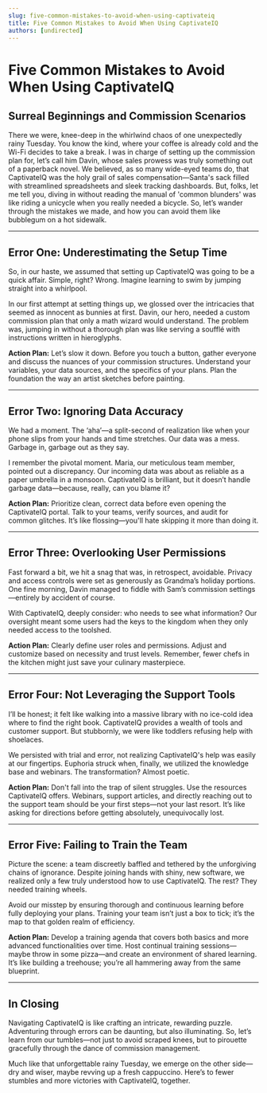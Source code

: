 ```yaml
---
slug: five-common-mistakes-to-avoid-when-using-captivateiq
title: Five Common Mistakes to Avoid When Using CaptivateIQ
authors: [undirected]
---
```



# Five Common Mistakes to Avoid When Using CaptivateIQ

## Surreal Beginnings and Commission Scenarios

There we were, knee-deep in the whirlwind chaos of one unexpectedly rainy Tuesday. You know the kind, where your coffee is already cold and the Wi-Fi decides to take a break. I was in charge of setting up the commission plan for, let’s call him Davin, whose sales prowess was truly something out of a paperback novel. We believed, as so many wide-eyed teams do, that CaptivateIQ was the holy grail of sales compensation—Santa's sack filled with streamlined spreadsheets and sleek tracking dashboards. But, folks, let me tell you, diving in without reading the manual of 'common blunders' was like riding a unicycle when you really needed a bicycle. So, let’s wander through the mistakes we made, and how you can avoid them like bubblegum on a hot sidewalk.

---

## Error One: Underestimating the Setup Time

So, in our haste, we assumed that setting up CaptivateIQ was going to be a quick affair. Simple, right? Wrong. Imagine learning to swim by jumping straight into a whirlpool.

In our first attempt at setting things up, we glossed over the intricacies that seemed as innocent as bunnies at first. Davin, our hero, needed a custom commission plan that only a math wizard would understand. The problem was, jumping in without a thorough plan was like serving a soufflé with instructions written in hieroglyphs.

**Action Plan:** Let’s slow it down. Before you touch a button, gather everyone and discuss the nuances of your commission structures. Understand your variables, your data sources, and the specifics of your plans. Plan the foundation the way an artist sketches before painting.

---

## Error Two: Ignoring Data Accuracy

We had a moment. The ‘aha’—a split-second of realization like when your phone slips from your hands and time stretches. Our data was a mess. Garbage in, garbage out as they say.

I remember the pivotal moment. Maria, our meticulous team member, pointed out a discrepancy. Our incoming data was about as reliable as a paper umbrella in a monsoon. CaptivateIQ is brilliant, but it doesn’t handle garbage data—because, really, can you blame it?

**Action Plan:** Prioritize clean, correct data before even opening the CaptivateIQ portal. Talk to your teams, verify sources, and audit for common glitches. It’s like flossing—you'll hate skipping it more than doing it.

---

## Error Three: Overlooking User Permissions

Fast forward a bit, we hit a snag that was, in retrospect, avoidable. Privacy and access controls were set as generously as Grandma’s holiday portions. One fine morning, Davin managed to fiddle with Sam’s commission settings—entirely by accident of course.

With CaptivateIQ, deeply consider: who needs to see what information? Our oversight meant some users had the keys to the kingdom when they only needed access to the toolshed.

**Action Plan:** Clearly define user roles and permissions. Adjust and customize based on necessity and trust levels. Remember, fewer chefs in the kitchen might just save your culinary masterpiece.

---

## Error Four: Not Leveraging the Support Tools

I’ll be honest; it felt like walking into a massive library with no ice-cold idea where to find the right book. CaptivateIQ provides a wealth of tools and customer support. But stubbornly, we were like toddlers refusing help with shoelaces.

We persisted with trial and error, not realizing CaptivateIQ's help was easily at our fingertips. Euphoria struck when, finally, we utilized the knowledge base and webinars. The transformation? Almost poetic.

**Action Plan:** Don't fall into the trap of silent struggles. Use the resources CaptivateIQ offers. Webinars, support articles, and directly reaching out to the support team should be your first steps—not your last resort. It’s like asking for directions before getting absolutely, unequivocally lost.

---

## Error Five: Failing to Train the Team

Picture the scene: a team discreetly baffled and tethered by the unforgiving chains of ignorance. Despite joining hands with shiny, new software, we realized only a few truly understood how to use CaptivateIQ. The rest? They needed training wheels.

Avoid our misstep by ensuring thorough and continuous learning before fully deploying your plans. Training your team isn’t just a box to tick; it’s the map to that golden realm of efficiency.

**Action Plan:** Develop a training agenda that covers both basics and more advanced functionalities over time. Host continual training sessions—maybe throw in some pizza—and create an environment of shared learning. It’s like building a treehouse; you’re all hammering away from the same blueprint.

---

## In Closing

Navigating CaptivateIQ is like crafting an intricate, rewarding puzzle. Adventuring through errors can be daunting, but also illuminating. So, let’s learn from our tumbles—not just to avoid scraped knees, but to pirouette gracefully through the dance of commission management.

Much like that unforgettable rainy Tuesday, we emerge on the other side—dry and wiser, maybe revving up a fresh cappuccino. Here’s to fewer stumbles and more victories with CaptivateIQ, together.
